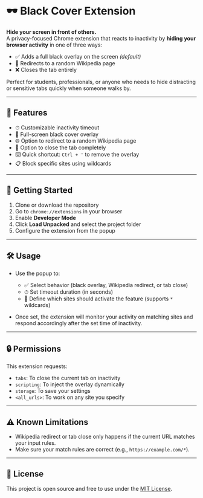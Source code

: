 # 🕶️ Black Cover Extension

**Hide your screen in front of others.**  
A privacy-focused Chrome extension that reacts to inactivity by **hiding your browser activity** in one of three ways:

- ✅ Adds a full black overlay on the screen *(default)*
- 🔁 Redirects to a random Wikipedia page
- ❌ Closes the tab entirely

Perfect for students, professionals, or anyone who needs to hide distracting or sensitive tabs quickly when someone walks by.

---

## 🔧 Features

- ⏱ Customizable inactivity timeout
- 🔲 Full-screen black cover overlay
- 🌐 Option to redirect to a random Wikipedia page
- 🛑 Option to close the tab completely
- ⌨️ Quick shortcut: `Ctrl + '` to remove the overlay
- 📋 Block specific sites using wildcards

---

## 🚀 Getting Started

1. Clone or download the repository
2. Go to `chrome://extensions` in your browser
3. Enable **Developer Mode**
4. Click **Load Unpacked** and select the project folder
5. Configure the extension from the popup

---

## 🛠 Usage

- Use the popup to:
  - ✅ Select behavior (black overlay, Wikipedia redirect, or tab close)
  - ⏱ Set timeout duration (in seconds)
  - 📝 Define which sites should activate the feature (supports `*` wildcards)

- Once set, the extension will monitor your activity on matching sites and respond accordingly after the set time of inactivity.

---

## 🔒 Permissions

This extension requests:

- `tabs`: To close the current tab on inactivity  
- `scripting`: To inject the overlay dynamically  
- `storage`: To save your settings  
- `<all_urls>`: To work on any site you specify  

---

## ⚠️ Known Limitations

- Wikipedia redirect or tab close only happens if the current URL matches your input rules.
- Make sure your match rules are correct (e.g., `https://example.com/*`).

---

## 📄 License

This project is open source and free to use under the [MIT License](https://opensource.org/licenses/MIT).